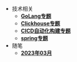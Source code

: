 * 技术相关
    * [**GoLang专题**](/golang/README)
    * [**Clickhouse专题**](/clickhouse/README)
    * [**CICD自动化构建专题**](cicd/README)
    * [**spring专题**](spring/README)
* 随笔
    * [**2023年03月**](/essay/2023/03/README)

